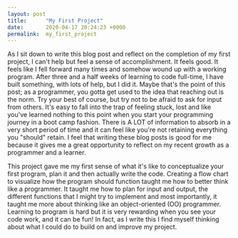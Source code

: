 ```yaml
---
layout: post
title:      "My First Project"
date:       2020-04-17 20:24:23 +0000
permalink:  my_first_project
---
```



As I sit down to write this blog post and reflect on the completion of my first project, I can't help but feel a sense of accomplishment. It feels good. It feels like I fell forward many times and somehow wound up with a working program. After three and a half weeks of learning to code full-time, I have built something, with lots of help, but I did it. Maybe that's the point of this post; as a programmer, you gotta get used to the idea that reaching out is the norm. Try your best of course, but try not to be afraid to ask for input from others. It's easy to fall into the trap of feeling stuck, lost and like you've learned nothing to this point when you start your programming journey in a boot camp fashion. There is A LOT of information to absorb in a very short period of time and it can feel like you're not retaining everything you "should" retain. I feel that writing these blog posts is good for me because it gives me a great opportunity to reflect on my recent growth as a programmer and a learner. 

This project gave me my first sense of what it's like to conceptualize your first program, plan it and then actually write the code. Creating a flow chart to visualize how the program should function taught me how to better think like a programmer. It taught me how to plan for input and output, the different functions that I might try to implement and most importantly, it taught me more about thinking like an object-oriented (OO) programmer. Learning to program is hard but it is very rewarding when you see your code work, and it can be fun! In fact, as I write this I find myself thinking about what I could do to build on and improve my project.

